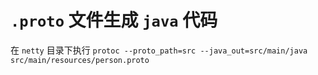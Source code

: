 # `.proto` 文件生成 `java` 代码

在 `netty` 目录下执行 `protoc --proto_path=src --java_out=src/main/java src/main/resources/person.proto`